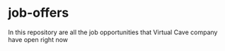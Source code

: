 # job-offers
In this repository are all the job opportunities that Virtual Cave company have open right now
